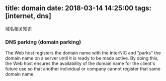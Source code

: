 title: domain
date: 2018-03-14 14:25:00
tags: [internet, dns]
---

域名相关知识
<!--more-->

### DNS parking (domain parking)

The Web host registers the domain name with the InterNIC and "parks" the domain name on a server until it is ready to be made active.
By doing this, the Web host ensures the availability of the domain name for the client's future use so that another individual or company cannot register that same domain name.

